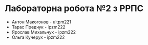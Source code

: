 # Лабораторна робота №2 з РРПС
- Антон Макогонов - uitpm221
- Тарас Предчук - ipzm222
- Ярослав Михальчук - ipzm222
- Ольга Кучерук - ipzm222
